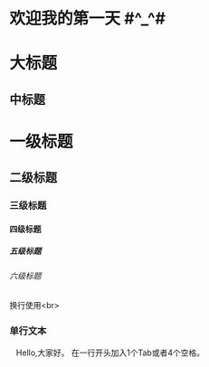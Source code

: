 欢迎我的第一天 #^_^#
=

大标题
==========
中标题
---------
# 一级标题<br>
## 二级标题<br>
### 三级标题<br>
#### 四级标题<br>
##### 五级标题<br>
###### 六级标题<br>

换行使用\<br>

### 单行文本
    Hello,大家好。
在一行开头加入1个Tab或者4个空格。

